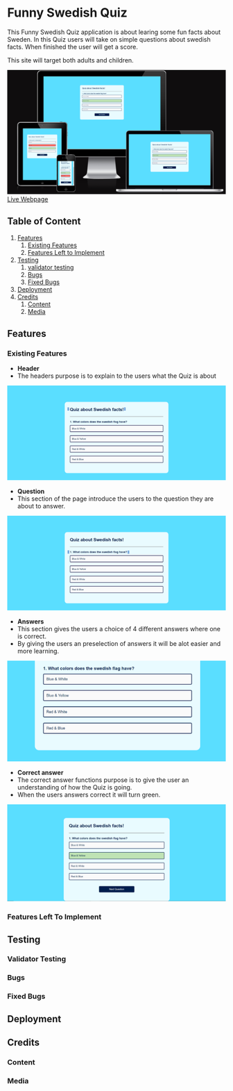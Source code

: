 # Funny Swedish Quiz
This Funny Swedish Quiz application is about learing some fun facts about Sweden. In this Quiz users will take on simple questions about swedish facts. When finished the user will get a score. 

This site will target both adults and children. 

![Mockup image](https://github.com/Maxwidlundstark/funny-quiz/blob/main/docs/Ami.responsivedesign.PNG)
[Live Webpage](https://maxwidlundstark.github.io/funny-quiz/)

## Table of Content

1. [Features](#Features)
   1. [Existing Features](#existing-features)
   2. [Features Left to Implement](#features-left-to-implement)
2. [Testing](#testing)
   1. [validator testing](#validator-testing)
   2. [Bugs](#bugs)
   3. [Fixed Bugs](#fixed-bugs)
3. [Deployment](#deployment)
4. [Credits](#credits)
   1. [Content](#content)
   2. [Media](#media)

## Features

### Existing Features
- __Header__
 - The headers purpose is to explain to the users what the Quiz is about

 ![Header image](https://github.com/Maxwidlundstark/funny-quiz/blob/main/docs/Home%20Header%20webpage.PNG)

- __Question__
 - This section of the page introduce the users to the question they are about to answer.
 
![Question image](https://github.com/Maxwidlundstark/funny-quiz/blob/main/docs/Question%20section.PNG)

- __Answers__
 - This section gives the users a choice of 4 different answers where one is correct.
 - By giving the users an preselection of answers it will be alot easier and more learning. 
 
![Answer image](https://github.com/Maxwidlundstark/funny-quiz/blob/main/docs/Answers%20.PNG)

- __Correct answer__
 - The correct answer functions purpose is to give the user an understanding of how the Quiz is going. 
 - When the users answers correct it will turn green. 

![Correct answer image](https://github.com/Maxwidlundstark/funny-quiz/blob/main/docs/correct%20answer.PNG)



### Features Left To Implement

## Testing

### Validator Testing
### Bugs
### Fixed Bugs

## Deployment

## Credits
### Content
### Media